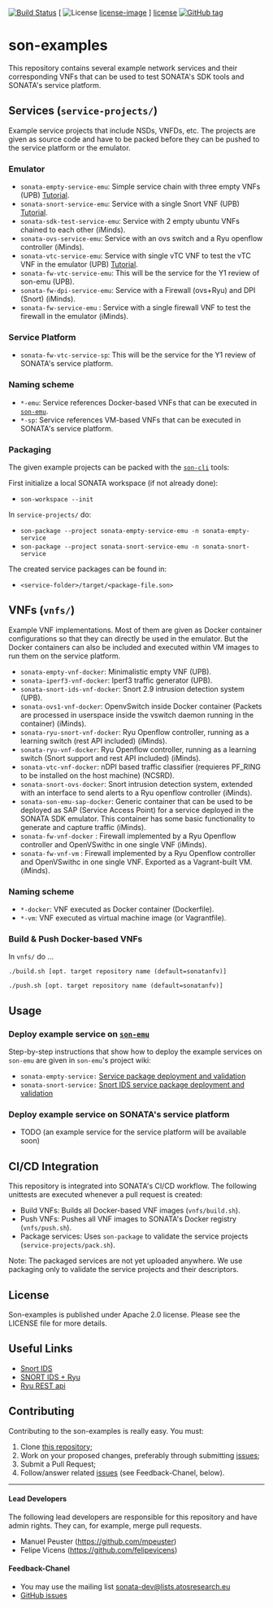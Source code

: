 [![Build Status](http://jenkins.sonata-nfv.eu/buildStatus/icon?job=son-examples)](http://jenkins.sonata-nfv.eu/job/son-examples)
[ ![License] [license-image] ] [license]
[![GitHub tag](https://img.shields.io/github/tag/strongloop/express.svg)]()

[license-image]: http://img.shields.io/badge/license-Apache--2-blue.svg?style=flat
[license]: http://www.apache.org/licenses/LICENSE-2.0
# son-examples

This repository contains several example network services and their corresponding VNFs that can be used to test SONATA's SDK tools and SONATA's service platform.

## Services (`service-projects/`)

Example service projects that include NSDs, VNFDs, etc. The projects are given as source code and have to be packed before they can be pushed to the service platform or the emulator.

### Emulator

* `sonata-empty-service-emu`: Simple service chain with three empty VNFs (UPB) [Tutorial](https://github.com/sonata-nfv/son-emu/wiki/Example-2).
* `sonata-snort-service-emu`: Service with a single Snort VNF (UPB) [Tutorial](https://github.com/sonata-nfv/son-emu/wiki/Example-3).
* `sonata-sdk-test-service-emu`: Service with 2 empty ubuntu VNFs chained to each other (iMinds).
* `sonata-ovs-service-emu`: Service with an ovs switch and a Ryu openflow controller (iMinds).
* `sonata-vtc-service-emu`: Service with single vTC VNF to test the vTC VNF in the emulator (UPB) [Tutorial](https://github.com/sonata-nfv/son-emu/wiki/Example-4).
* `sonata-fw-vtc-service-emu`: This will be the service for the Y1 review of son-emu (UPB).
* `sonata-fw-dpi-service-emu`: Service with a Firewall (ovs+Ryu) and DPI (Snort) (iMinds).
* `sonata-fw-service-emu` : Service with a single firewall VNF to test the firewall in the emulator (iMinds).

### Service Platform

* `sonata-fw-vtc-service-sp`: This will be the service for the Y1 review of SONATA's service platform.

### Naming scheme

* `*-emu`: Service references Docker-based VNFs that can be executed in [`son-emu`](https://github.com/sonata-nfv/son-emu).
* `*-sp`: Service references VM-based VNFs that can be executed in SONATA's service platform.

### Packaging

The given example projects can be packed with the [`son-cli`](https://github.com/sonata-nfv/son-cli) tools:

First initialize a local SONATA workspace (if not already done):

* `son-workspace --init`

In `service-projects/` do:

* `son-package --project sonata-empty-service-emu -n sonata-empty-service`
* `son-package --project sonata-snort-service-emu -n sonata-snort-service`

The created service packages can be found in:

* `<service-folder>/target/<package-file.son>`


## VNFs (`vnfs/`)

Example VNF implementations. Most of them are given as Docker container configurations so that they can directly be used in the emulator. But the Docker containers can also be included and executed within VM images to run them on the service platform.

* `sonata-empty-vnf-docker`: Minimalistic empty VNF (UPB).
* `sonata-iperf3-vnf-docker`: Iperf3 traffic generator (UPB).
* `sonata-snort-ids-vnf-docker`: Snort 2.9 intrusion detection system (UPB).
* `sonata-ovs1-vnf-docker`: OpenvSwitch inside Docker container (Packets are processed in userspace inside the vswitch daemon running in the container) (iMinds).
* `sonata-ryu-snort-vnf-docker`: Ryu Openflow controller, running as a learning switch (rest API included) (iMinds).
* `sonata-ryu-vnf-docker`: Ryu Openflow controller, running as a learning switch (Snort support and rest API included) (iMinds).
* `sonata-vtc-vnf-docker`: nDPI based traffic classifier (requieres PF_RING to be installed on the host machine) (NCSRD).
* `sonata-snort-ovs-docker`: Snort intrusion detection system, extended with an interface to send alerts to a Ryu openflow controller (iMinds).
* `sonata-son-emu-sap-docker`: Generic container that can be used to be deployed as SAP (Service Access Point) for a service deployed in the SONATA SDK emulator. This container has some basic functionality to generate and capture traffic (iMinds).
* `sonata-fw-vnf-docker` : Firewall implemented by a Ryu Openflow controller and OpenVSwithc in one single VNF (iMinds).
* `sonata-fw-vnf-vm` : Firewall implemented by a Ryu Openflow controller and OpenVSwithc in one single VNF. Exported as a Vagrant-built VM. (iMinds).
### Naming scheme

* `*-docker`: VNF executed as Docker container (Dockerfile).
* `*-vm`: VNF executed as virtual machine image (or Vagrantfile).

### Build & Push Docker-based VNFs

In `vnfs/` do ...

```
./build.sh [opt. target repository name (default=sonatanfv)]

./push.sh [opt. target repository name (default=sonatanfv)]
```

## Usage

### Deploy example service on [`son-emu`](https://github.com/sonata-nfv/son-emu)

Step-by-step instructions that show how to deploy the example services on `son-emu` are given in `son-emu`'s project wiki:

* `sonata-empty-service:` [Service package deployment and validation](https://github.com/sonata-nfv/son-emu/wiki/Example-2)
* `sonata-snort-service:` [Snort IDS service package deployment and validation](https://github.com/sonata-nfv/son-emu/wiki/Example-3)

### Deploy example service on SONATA's service platform

* TODO (an example service for the service platform will be available soon)

## CI/CD Integration

This repository is integrated into SONATA's CI/CD workflow. The following unittests are executed whenever a pull request is created:

* Build VNFs: Builds all Docker-based VNF images (`vnfs/build.sh`).
* Push VNFs: Pushes all VNF images to SONATA's Docker registry (`vnfs/push.sh`).
* Package services: Uses `son-package` to validate the service projects (`service-projects/pack.sh`).

Note: The packaged services are not yet uploaded anywhere. We use packaging only to validate the service projects and their descriptors.

## License

Son-examples is published under Apache 2.0 license. Please see the LICENSE file for more details.

## Useful Links

* [Snort IDS](https://www.snort.org)
* [SNORT IDS + Ryu](http://ryu.readthedocs.io/en/latest/snort_integrate.html)
* [Ryu REST api](http://ryu.readthedocs.io/en/latest/app/ofctl_rest.html)

## Contributing
Contributing to the son-examples is really easy. You must:

1. Clone [this repository](http://github.com/sonata-nfv/son-examples);
2. Work on your proposed changes, preferably through submitting [issues](https://github.com/sonata-nfv/son-examples/issues);
3. Submit a Pull Request;
4. Follow/answer related [issues](https://github.com/sonata-nfv/son-examples/issues) (see Feedback-Chanel, below).

---
#### Lead Developers

The following lead developers are responsible for this repository and have admin rights. They can, for example, merge pull requests.

* Manuel Peuster (https://github.com/mpeuster)
* Felipe Vicens (https://github.com/felipevicens)


#### Feedback-Chanel

* You may use the mailing list [sonata-dev@lists.atosresearch.eu](mailto:sonata-dev@lists.atosresearch.eu)
* [GitHub issues](https://github.com/sonata-nfv/son-examples/issues)

